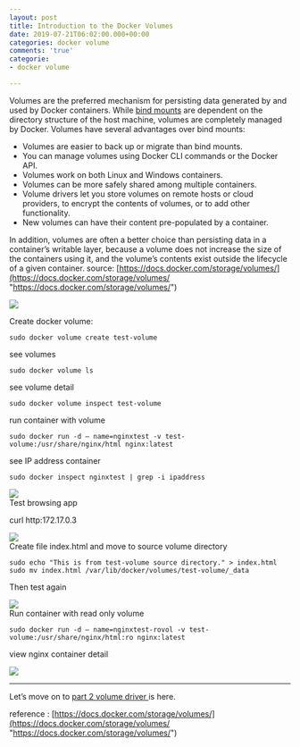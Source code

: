 ```yaml
---
layout: post
title: Introduction to the Docker Volumes
date: 2019-07-21T06:02:00.000+00:00
categories: docker volume
comments: 'true'
categorie:
- docker volume

---
```

Volumes are the preferred mechanism for persisting data generated by and used by Docker containers. While [bind mounts](https://docs.docker.com/storage/bind-mounts/) are dependent on the directory structure of the host machine, volumes are completely managed by Docker. Volumes have several advantages over bind mounts:

* Volumes are easier to back up or migrate than bind mounts.
* You can manage volumes using Docker CLI commands or the Docker API.
* Volumes work on both Linux and Windows containers.
* Volumes can be more safely shared among multiple containers.
* Volume drivers let you store volumes on remote hosts or cloud providers, to encrypt the contents of volumes, or to add other functionality.
* New volumes can have their content pre-populated by a container.

In addition, volumes are often a better choice than persisting data in a container’s writable layer, because a volume does not increase the size of the containers using it, and the volume’s contents exist outside the lifecycle of a given container. source: [https://docs.docker.com/storage/volumes/](https://docs.docker.com/storage/volumes/ "https://docs.docker.com/storage/volumes/")

![](https://res.cloudinary.com/dhcy32o8d/image/upload/v1585142797/myblog/0_EZB6_VkcFdOospgK_xdehwg.png)

Create docker volume:

    sudo docker volume create test-volume

see volumes

    sudo docker volume ls

see volume detail

    sudo docker volume inspect test-volume

run container with volume

    sudo docker run -d — name=nginxtest -v test-volume:/usr/share/nginx/html nginx:latest

see IP address container

    sudo docker inspect nginxtest | grep -i ipaddress

![](https://res.cloudinary.com/dhcy32o8d/image/upload/v1585143150/myblog/1_roRR4E1hjgxGb3aJHijJHw_cmc29m.png)  
Test browsing app

curl http:172.17.0.3

![](https://res.cloudinary.com/dhcy32o8d/image/upload/v1585143185/myblog/1_BFWs-wRIer548OP02Qz-EQ_ojcyar.png)  
Create file index.html and move to source volume directory

    sudo echo "This is from test-volume source directory." > index.html
    sudo mv index.html /var/lib/docker/volumes/test-volume/_data

Then test again

![](https://res.cloudinary.com/dhcy32o8d/image/upload/v1585143231/myblog/1_ADb5o0f8kA0NmCIXHyqKcA_vrrgir.png)  
Run container with read only volume

    sudo docker run -d — name=nginxtest-rovol -v test-volume:/usr/share/nginx/html:ro nginx:latest

view nginx container detail

![](https://res.cloudinary.com/dhcy32o8d/image/upload/v1585143286/myblog/1_lIznb8Zd4vHDuaOhQW3k4Q_dfrqhv.png)

***

Let’s move on to [part 2 volume driver ](https://ahakimx.github.io/docker/volume/2020/03/21/use-volume-driver-on-docker.html)is here.

reference : [https://docs.docker.com/storage/volumes/](https://docs.docker.com/storage/volumes/ "https://docs.docker.com/storage/volumes/")